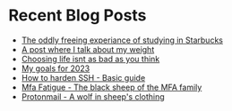 # Recent Blog Posts

<!-- BLOG-POST-LIST:START -->
- [The oddly freeing experiance of studying in Starbucks](https://eddiequinn.xyz/posts/yeet/)
- [A post where I talk about my weight](https://eddiequinn.xyz/posts/a-post-where-i-talk-about-my-weight/)
- [Choosing life isnt as bad as you think](https://eddiequinn.xyz/posts/choose-life/)
- [My goals for 2023](https://eddiequinn.xyz/posts/2023-goals/)
- [How to harden SSH - Basic guide](https://eddiequinn.xyz/posts/harden_ssh/)
- [Mfa Fatigue - The black sheep of the MFA family](https://eddiequinn.xyz/posts/mfa-fatigue/)
- [Protonmail - A wolf in sheep&#39;s clothing](https://eddiequinn.xyz/posts/protonmail_wolfinsheepsclothing/)
<!-- BLOG-POST-LIST:END -->